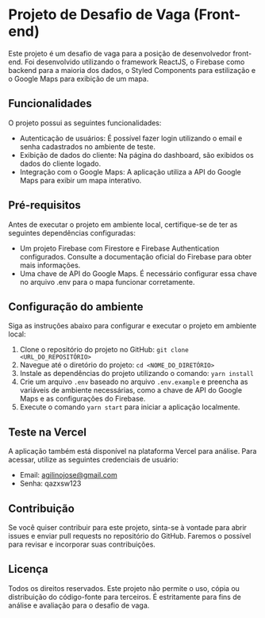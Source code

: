 # Projeto de Desafio de Vaga (Front-end)

Este projeto é um desafio de vaga para a posição de desenvolvedor front-end. Foi desenvolvido utilizando o framework ReactJS, o Firebase como backend para a maioria dos dados, o Styled Components para estilização e o Google Maps para exibição de um mapa.

## Funcionalidades

O projeto possui as seguintes funcionalidades:

- Autenticação de usuários: É possível fazer login utilizando o email e senha cadastrados no ambiente de teste.
- Exibição de dados do cliente: Na página do dashboard, são exibidos os dados do cliente logado.
- Integração com o Google Maps: A aplicação utiliza a API do Google Maps para exibir um mapa interativo.

## Pré-requisitos

Antes de executar o projeto em ambiente local, certifique-se de ter as seguintes dependências configuradas:

- Um projeto Firebase com Firestore e Firebase Authentication configurados. Consulte a documentação oficial do Firebase para obter mais informações.
- Uma chave de API do Google Maps. É necessário configurar essa chave no arquivo .env para o mapa funcionar corretamente.

## Configuração do ambiente

Siga as instruções abaixo para configurar e executar o projeto em ambiente local:

1. Clone o repositório do projeto no GitHub: `git clone <URL_DO_REPOSITÓRIO>`
2. Navegue até o diretório do projeto: `cd <NOME_DO_DIRETÓRIO>`
3. Instale as dependências do projeto utilizando o comando: `yarn install`
4. Crie um arquivo `.env` baseado no arquivo `.env.example` e preencha as variáveis de ambiente necessárias, como a chave de API do Google Maps e as configurações do Firebase.
5. Execute o comando `yarn start` para iniciar a aplicação localmente.

## Teste na Vercel

A aplicação também está disponível na plataforma Vercel para análise. Para acessar, utilize as seguintes credenciais de usuário:

- Email: agilinojose@gmail.com
- Senha: qazxsw123

## Contribuição

Se você quiser contribuir para este projeto, sinta-se à vontade para abrir issues e enviar pull requests no repositório do GitHub. Faremos o possível para revisar e incorporar suas contribuições.

## Licença

Todos os direitos reservados. Este projeto não permite o uso, cópia ou distribuição do código-fonte para terceiros. É estritamente para fins de análise e avaliação para o desafio de vaga.
